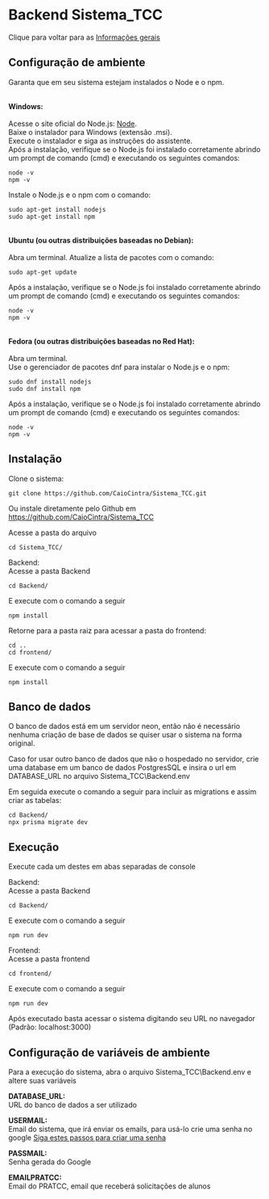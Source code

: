 # Backend Sistema_TCC

Clique para voltar para as 
[Informações gerais](../README.md)

## Configuração de ambiente

Garanta que em seu sistema estejam instalados o Node e o npm.

<br/><b>Windows:</b><br/><br/>
Acesse o site oficial do Node.js: [Node](https://nodejs.org/en).<br/>
Baixe o instalador para Windows (extensão .msi).<br/>
Execute o instalador e siga as instruções do assistente.<br/>
Após a instalação, verifique se o Node.js foi instalado corretamente abrindo um prompt de comando (cmd) e executando os seguintes comandos:<br/>

```console
node -v
npm -v
```
Instale o Node.js e o npm com o comando:<br/>

```console
sudo apt-get install nodejs
sudo apt-get install npm
```

<br/><b>Ubuntu (ou outras distribuições baseadas no Debian):</b><br/><br/>
Abra um terminal.
Atualize a lista de pacotes com o comando:

```console
sudo apt-get update
```

Após a instalação, verifique se o Node.js foi instalado corretamente abrindo um prompt de comando (cmd) e executando os seguintes comandos:<br/>

```console
node -v
npm -v
```

<br/><b>Fedora (ou outras distribuições baseadas no Red Hat):</b><br/><br/>
Abra um terminal.<br/>
Use o gerenciador de pacotes dnf para instalar o Node.js e o npm:<br/>

```console
sudo dnf install nodejs
sudo dnf install npm
```
Após a instalação, verifique se o Node.js foi instalado corretamente abrindo um prompt de comando (cmd) e executando os seguintes comandos:<br/>

```console
node -v
npm -v
```

## Instalação

Clone o sistema:<br/>
```console
git clone https://github.com/CaioCintra/Sistema_TCC.git
```
Ou instale diretamente pelo Github em https://github.com/CaioCintra/Sistema_TCC<br/>

Acesse a pasta do arquivo
```console
cd Sistema_TCC/
```

Backend:<br/>
Acesse a pasta Backend<br/>
```console
cd Backend/
```
E execute com o comando a seguir<br/>
```console
npm install
```

Retorne para a pasta raiz para acessar a pasta do frontend:<br/>
```console
cd ..
cd frontend/
```
E execute com o comando a seguir<br/>
```console
npm install
```
## Banco de dados

O banco de dados está em um servidor neon, então não é necessário nenhuma criação de base de dados se quiser usar o sistema na forma original.<br/>

Caso for usar outro banco de dados que não o hospedado no servidor, crie uma database em um banco de dados PostgresSQL e insira o url em DATABASE_URL no arquivo Sistema_TCC\Backend\.env<br/>

Em seguida execute o comando a seguir para incluir as migrations e assim criar as tabelas:<br/>

```console
cd Backend/
npx prisma migrate dev
```

## Execução
Execute cada um destes em abas separadas de console<br/>

Backend:<br/>
Acesse a pasta Backend<br/>
```console
cd Backend/
```
E execute com o comando a seguir<br/>
```console
npm run dev
```

Frontend:<br/>
Acesse a pasta frontend<br/>
```console
cd frontend/
```
E execute com o comando a seguir<br/>
```console
npm run dev
```

Após executado basta acessar o sistema digitando seu URL no navegador (Padrão: localhost:3000)

## Configuração de variáveis de ambiente

Para a execução do sistema, abra o arquivo Sistema_TCC\Backend\.env e altere suas variáveis<br/>

<b>DATABASE_URL:</b><br/>
URL do banco de dados a ser utilizado<br/>

<b>USERMAIL:</b><br/>
Email do sistema, que irá enviar os emails, para usá-lo crie uma senha no google [Siga estes passos para criar uma senha](https://support.google.com/accounts/answer/185833?hl=pt-BR)<br/>

<b>PASSMAIL:</b><br/>
Senha gerada do Google<br/>

<b>EMAILPRATCC:</b><br/>
Email do PRATCC, email que receberá solicitações de alunos<br/>
